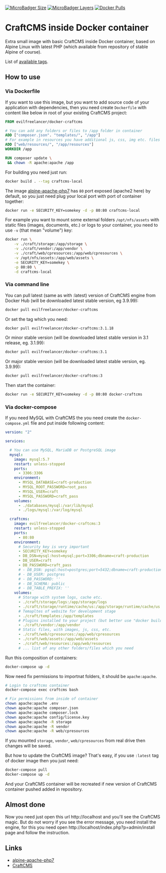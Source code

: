 [![MicroBadger Size](https://img.shields.io/microbadger/image-size/evilfreelancer/docker-craftcms.svg)](https://hub.docker.com/r/evilfreelancer/docker-craftcms/)
[![MicroBadger Layers](https://img.shields.io/microbadger/layers/evilfreelancer/docker-craftcms.svg)](https://hub.docker.com/r/evilfreelancer/docker-craftcms/)
[![Docker Pulls](https://img.shields.io/docker/pulls/evilfreelancer/docker-craftcms.svg)](https://hub.docker.com/r/evilfreelancer/docker-craftcms/)

# CraftCMS inside Docker container

Extra small image with basic CraftCMS inside Docker container, based on
Alpine Linux with latest PHP (which available from repository of stable Alpine of
course).

List of [available tags](https://hub.docker.com/r/evilfreelancer/docker-craftcms/tags/).

## How to use

### Via Dockerfile

If you want to use this image, but you want to add source code of
your application with dependencies, then you need create `Dockerfile`
with content like below in root of your existing CraftCMS project:

```dockerfile
FROM evilfreelancer/docker-craftcms

# You can add any folders or files to /app folder in container
ADD ["composer.json". "templates/", "/app"]
# For example in resources you have additional js, css, img etc. files
ADD ["web/resources/", "/app/resources"]
WORKDIR /app

RUN composer update \
 && chown -R apache:apache /app
```

For building you need just run:

```bash
docker build . --tag craftcms-local
```

The image [alpine-apache-php7](https://hub.docker.com/r/evilfreelancer/alpine-apache-php7/)
has `80` port exposed (apache2 here) by default, so you just need plug your local
port with port of container together:

```bash
docker run -e SECURITY_KEY=somekey -d -p 80:80 craftcms-local
```

For example you want to mount some external folders `/opt/nfs/assets`
with static files (images, documents, etc.) or logs to your container, 
you need to use `-v` (that mean "volume") key:

```bash
docker run \
    -v ./craft/storage:/app/storage \
    -v ./craft/vendor:/app/vendor \
    -v ./craft/web/cpresources:/app/web/cpresources \
    -v /opt/nfs/assets:/app/web/assets \
    -e SECURITY_KEY=somekey \
    -p 80:80 \
    -d craftcms-local
```

### Via command line

You can pull latest (same as with :latest) version of CraftCMS engine from Docker Hub
(will be downloaded latest stable version, eg 3.9.99):

```bash
docker pull evilfreelancer/docker-craftcms
```

Or set the tag which you need:

```bash
docker pull evilfreelancer/docker-craftcms:3.1.18
```

Or minor stable version (will be downloaded latest stable version in 3.1 release, eg. 3.1.99):

```bash
docker pull evilfreelancer/docker-craftcms:3.1
```

Or major stable version (will be downloaded latest stable version, eg. 3.9.99):

```bash
docker pull evilfreelancer/docker-craftcms:3
```

Then start the container:

```bash
docker run -e SECURITY_KEY=somekey -d -p 80:80 docker-craftcms
```

### Via docker-compose

If you need MySQL with CraftCMS the you need create the
`docker-compose.yml` file and put inside following content:

```yml
version: "2"

services:

  # You can use MySQL, MariaDB or PostgreSQL image
  mysql:
    image: mysql:5.7
    restart: unless-stopped
    ports:
      - 3306:3306
    environment:
      - MYSQL_DATABASE=craft-production
      - MYSQL_ROOT_PASSWORD=root_pass
      - MYSQL_USER=craft
      - MYSQL_PASSWORD=craft_pass
    volumes:
      - ./databases/mysql:/var/lib/mysql
      - ./logs/mysql:/var/log/mysql

  craftcms:
    image: evilfreelancer/docker-craftcms:3
    restart: unless-stopped
    ports:
      - 80:80
    environment:
      # Security key is very important
      - SECURITY_KEY=somekey
      - DB_DSN=mysql:host=mysql;port=3306;dbname=craft-production
      - DB_USER=craft
      - DB_PASSWORD=craft_pass
      # - DB_DSN: pgsql:host=postgres;port=5432;dbname=craft-production
      # - DB_USER: postgres
      # - DB_PASSWORD: ''
      # - DB_SCHEMA: public
      # - DB_TABLE_PREFIX: ''
    volumes:
      # Storage with system logs, cache etc.
      - ./craft/storage/logs:/app/storage/logs
      - ./craft/storage/runtime/cache/us:/app/storage/runtime/cache/us
      # Temapltes of website for development stage
      - ./craft/templates:/app/templates
      # Plugins installed to your project (but better use "docker build context" with custom Dockerfile, example above)
      - ./craft/vendor:/app/vendor
      # Static files, with images, js, css, etc.
      - ./craft/web/cpresources:/app/web/cpresources
      - ./craft/web/assets:/app/web/assets
      - ./craft/web/resources:/app/web/resources
      # ... list of any other folders/files which you need
```

Run this composition of containers:

```bash
docker-compose up -d
```

Now need fix permissions to importnat folders, it should be `apache:apache`.

```bash
# Login to craftcms container
docker-compose exec craftcms bash

# Fix permissions from inside of container
chown apache:apache .env
chown apache:apache composer.json
chown apache:apache composer.lock
chown apache:apache config/license.key
chown apache:apache -R storage
chown apache:apache -R vendor
chown apache:apache -R web/cpresources
```

If you mounted `storage`, `vendor`, `web/cpresources` from real drive
then changes will be saved.  

But how to update the CraftCMS image? That's easy, if you use `:latest`
tag of docker image then you just need:

```bash
docker-compose pull
docker-compose up -d
```

And your CraftCMS container will be recreated if new version of CraftCMS
container pushed added in repository.

## Almost done

Now you need just open this url http://localhost and you'll see the CraftCMS magic.
But do not worry if you see the error message, you need install the engine, for this
you need open http://localhost/index.php?p=admin/install page and follow the instruction.

## Links

* [alpine-apache-php7](https://hub.docker.com/r/evilfreelancer/alpine-apache-php7/)
* [CraftCMS](https://github.com/craftcms/craft)
